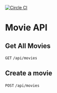 [![Circle CI](https://circleci.com/gh/shivanir12/MovieRepo.svg?style=svg)](https://circleci.com/gh/shivanir12/MovieRepo)

# Movie API

## Get All Movies
```GET``` ```/api/movies```

## Create a movie
```POST``` ```/api/movies```

